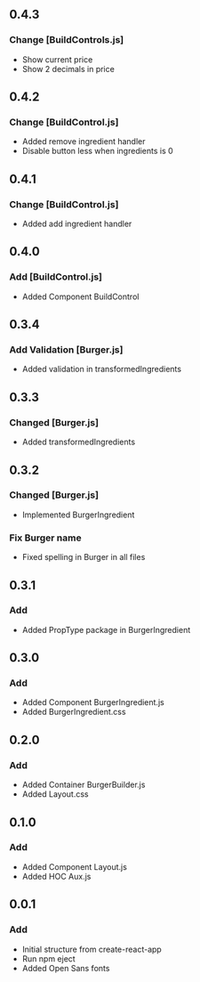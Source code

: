 ## 0.4.3
### Change [BuildControls.js]
- Show current price
- Show 2 decimals in price
## 0.4.2
### Change [BuildControl.js]
- Added remove ingredient handler
- Disable button less when ingredients is 0
## 0.4.1
### Change [BuildControl.js]
- Added add ingredient handler
## 0.4.0
### Add [BuildControl.js]
- Added Component BuildControl
## 0.3.4
### Add Validation [Burger.js]
- Added validation in transformedIngredients
## 0.3.3
### Changed [Burger.js]
- Added transformedIngredients
## 0.3.2
### Changed [Burger.js]
- Implemented BurgerIngredient
### Fix Burger name
- Fixed spelling in Burger in all files
## 0.3.1
### Add
- Added PropType package in BurgerIngredient
## 0.3.0
### Add
- Added Component BurgerIngredient.js
- Added BurgerIngredient.css
## 0.2.0
### Add
- Added Container BurgerBuilder.js
- Added Layout.css
## 0.1.0
### Add
- Added Component Layout.js
- Added HOC Aux.js
## 0.0.1
### Add
- Initial structure from create-react-app
- Run npm eject
- Added Open Sans fonts